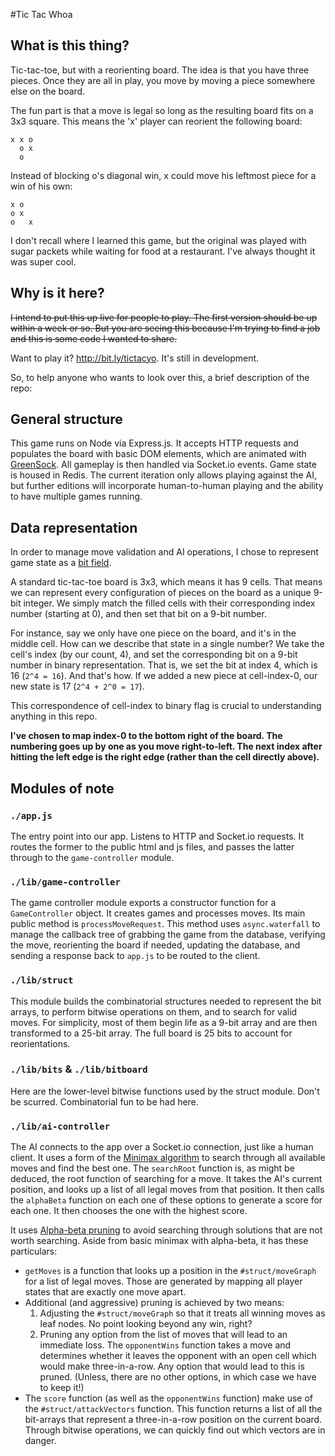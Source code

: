 #Tic Tac Whoa

## What is this thing?
Tic-tac-toe, but with a reorienting board. The idea is that you have
three pieces. Once they are all in play, you move by moving a piece
somewhere else on the board.

The fun part is that a move is legal so long as the resulting board
fits on a 3x3 square. This means the 'x' player can reorient the
following board:

    x x o
      o x
      o

Instead of blocking o's diagonal win, x could move his leftmost piece
for a win of his own:

    x o
    o x
    o   x


I don't recall where I learned this game, but the original was played
with sugar packets while waiting for food at a restaurant. I've always
thought it was super cool.

## Why is it here?
~~I intend to put this up live for people to play. The first version
should be up within a week or so. But you are seeing this because I'm
trying to find a job and this is some code I wanted to share.~~

Want to play it? http://bit.ly/tictacyo. It's still in development.

So, to help anyone who wants to look over this, a brief description of
the repo:

## General structure
This game runs on Node via Express.js. It accepts HTTP requests and
populates the board with basic DOM elements, which are animated with
[GreenSock](http://www.greensock.com). All gameplay is then handled via Socket.io events. Game
state is housed in Redis. The current iteration only allows playing
against the AI, but further editions will incorporate human-to-human
playing and the ability to have multiple games running.

## Data representation
In order to manage move validation and AI operations, I chose to represent
game state as a [bit field](http://en.wikipedia/wiki/Bit_field).

A standard tic-tac-toe board is 3x3, which means it has 9 cells. That
means we can represent every configuration of pieces on the board as a
unique 9-bit integer. We simply match the filled cells with their
corresponding index number (starting at 0), and then set that bit on a
9-bit number.

For instance, say we only have one piece on the board, and it's in the
middle cell. How can we describe that state in a single number? We
take the cell's index (by our count, 4), and set the corresponding bit
on a 9-bit number in binary representation. That is, we set the bit at
index 4, which is 16 (`2^4 = 16`). And that's how. If we added a new
piece at cell-index-0, our new state is 17 (`2^4 + 2^0 = 17`).

This correspondence of cell-index to binary flag is crucial to
understanding anything in this repo.

**I've chosen to map index-0 to the bottom right of the board. The
 numbering goes up by one as you move right-to-left. The next index
 after hitting the left edge is the right edge (rather than the cell
 directly above).**

## Modules of note

### `./app.js`
The entry point into our app. Listens to HTTP and Socket.io
requests. It routes the former to the public html and js files, and
passes the latter through to the `game-controller` module.

### `./lib/game-controller`
The game controller module exports a constructor function for a
`GameController` object. It creates games and processes moves. Its
main public method is `processMoveRequest`. This method uses
`async.waterfall` to manage the callback tree of grabbing the game
from the database, verifying the move, reorienting the board if
needed, updating the database, and sending a response back to `app.js`
to be routed to the client.

### `./lib/struct`
This module builds the combinatorial structures needed to represent
the bit arrays, to perform bitwise operations on them, and to search
for valid moves. For simplicity, most of them begin life as a 9-bit
array and are then transformed to a 25-bit array. The full board is
25 bits to account for reorientations.

### `./lib/bits` & `./lib/bitboard`
Here are the lower-level bitwise functions used by the struct
module. Don't be scurred. Combinatorial fun to be had here.

### `./lib/ai-controller`
The AI connects to the app over a Socket.io connection, just like a
human client. It uses a form of the [Minimax
algorithm](http://en.wikipedia.org/wiki/Minimax) to search through all
available moves and find the best one. The `searchRoot` function is,
as might be deduced, the root function of searching for a move. It
takes the AI's current position, and looks up a list of all legal
moves from that position. It then calls the `alphaBeta` function on
each one of these options to generate a score for each one. It then
chooses the one with the highest score.

It uses [Alpha-beta pruning](http://www.en.wikipedia.org) to avoid
searching through solutions that are not worth searching. Aside from
basic minimax with alpha-beta, it has these particulars:

- `getMoves` is a function that looks up a position in the
  `#struct/moveGraph` for a list of legal moves. Those are generated
  by mapping all player states that are exactly one move apart.
- Additional (and aggressive) pruning is achieved by two means:
  1. Adjusting the `#struct/moveGraph` so that it treats all winning
  moves as leaf nodes. No point looking beyond any win, right?
  2. Pruning any option from the list of moves that will lead to an
  immediate loss. The `opponentWins` function takes a move and
  determines whether it leaves the opponent with an open cell which
  would make three-in-a-row. Any option that would lead to this is
  pruned. (Unless, there are no other options, in which case we have
  to keep it!)
- The `score` function (as well as the `opponentWins` function) make
  use of the `#struct/attackVectors` function. This function returns a
  list of all the bit-arrays that represent a three-in-a-row position
  on the current board. Through bitwise operations, we can quickly
  find out which vectors are in danger.



